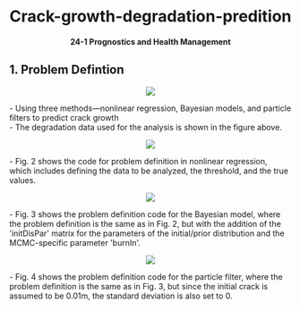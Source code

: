 <div align=center> <h1> Crack-growth-degradation-predition  </h1> </div>
<div align=center> <h4> 24-1 Prognostics and Health Management  </h4> </div>

## 1. Problem Defintion
<p align="center"><img src=https://github.com/Ijhee/Crack-growth-degradation-predition/assets/96717686/64f36e3d-3edd-464c-af45-497d9c533f80></p>
- Using three methods—nonlinear regression, Bayesian models, and particle filters to predict crack growth</br>
- The degradation data used for the analysis is shown in the figure above. </br>
<p align="center"><img src=https://github.com/Ijhee/Crack-growth-degradation-predition/assets/96717686/827653e7-ef0d-42d3-90f0-66656e5c7d10S></p>
- Fig. 2 shows the code for problem definition in nonlinear regression, which includes defining the data to be analyzed, the threshold, and the true values.
<p align="center"><img src=https://github.com/Ijhee/Crack-growth-degradation-predition/assets/96717686/714144fa-d23e-4cec-b335-26adc3121d29></p>
- Fig. 3 shows the problem definition code for the Bayesian model, where the problem definition is the same as in Fig. 2, but with the addition of the 'initDisPar' matrix for the parameters of the initial/prior distribution and the MCMC-specific parameter 'burnIn'.
<p align="center"><img src=https://github.com/Ijhee/Crack-growth-degradation-predition/assets/96717686/4cafb018-0a67-4d32-bad9-898449625063></p>
- Fig. 4 shows the problem definition code for the particle filter, where the problem definition is the same as in Fig. 3, but since the initial crack is assumed to be 0.01m, the standard deviation is also set to 0.
